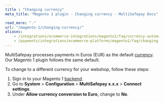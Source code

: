 ```yaml
---
title : "Changing currency"
meta_title: "Magento 1 plugin - Changing currency - MultiSafepay Docs"

read_more: "."
url: "/magento-1/changing-currency/"
aliases:
    - /integrations/ecommerce-integrations/magento1/faq/currency-automatically-converted-into-euro-magento1/
    - /payments/integrations/ecommerce-platforms/magento1/faq/changing-your-webshop-currency/
---
```

MultiSafepay processes payments in Euros (EUR) as the default [currency](/account/currencies). Our Magento 1 plugin follows the same default.

To change to a different currency for your webshop, follow these steps:

1. Sign in to your Magento 1 [backend](/glossaries/multisafepay-glossary/#backend). 
2. Go to **System** > **Configuration** > **MultiSafepay x.x.x** > **Connect settings**.
3. Under **Allow currency conversion to Euro**, change to **No**.
